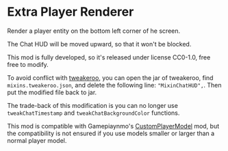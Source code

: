 # Extra Player Renderer

Render a player entity on the bottom left corner of he screen.

The Chat HUD will be moved upward, so that it won't be blocked.

This mod is fully developed, so it's released under license CC0-1.0, free free to modify.

To avoid conflict with [tweakeroo](https://github.com/maruohon/tweakeroo), you can open the jar of tweakeroo, find `mixins.tweakeroo.json`, and delete the following line: `"MixinChatHUD",`. Then put the modified file back to jar. 

The trade-back of this modification is you can no longer use `tweakChatTimestamp` and `tweakChatBackgroundColor` functions.

This mod is compatible with Gamepiaynmo's [CustomPlayerModel](https://github.com/Gamepiaynmo/CustomModel) mod, but the compatibility is not ensured if you use models smaller or larger than a normal player model.